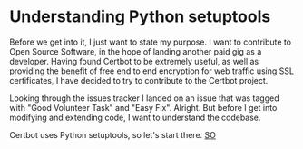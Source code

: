 # Understanding Python setuptools

Before we get into it, I just want to state my purpose. I want to contribute to
Open Source Software, in the hope of landing another paid gig as a developer. 
Having found Certbot to be extremely useful, as well as providing the benefit
of free end to end encryption for web traffic using SSL certificates, I have 
decided to try to contribute to the Certbot project.

Looking through the issues tracker I landed on an issue that was tagged with 
"Good Volunteer Task" and "Easy Fix". Alright. But before I get into modifying
and extending code, I want to understand the codebase. 

Certbot uses Python setuptools, so let's start there.
[SO](http://stackoverflow.com/questions/774824/explain-python-entry-points#9615473)
